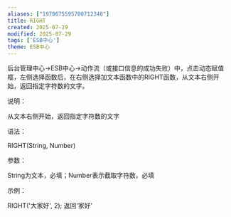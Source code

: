 ```yaml
---
aliases: ["1970675595700712348"]
title: RIGHT
created: 2025-07-29
modified: 2025-07-29
tags: ['ESB中心']
theme: ESB中心
---
```


后台管理中心->ESB中心->动作流（或接口信息的成功失败）中，点击动态赋值框，左侧选择函数后，在右侧选择加文本函数中的RIGHT函数，从文本右侧开始，返回指定字符数的文字。

说明：

从文本右侧开始，返回指定字符数的文字

语法：

RIGHT(String, Number)

参数：

String为文本，必填；Number表示截取字符数，必填

示例：

RIGHT('大家好', 2); 返回'家好'